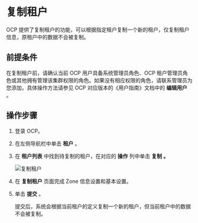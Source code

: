 复制租户 
=========================

OCP 提供了复制租户的功能，可以根据指定租户复制一个新的租户，仅复制租户信息，原租户中的数据不会被复制。

前提条件 
-------------------------

在复制租户前，请确认当前 OCP 用户具备系统管理员角色、OCP 租户管理员角色或其他拥有管理该集群权限的角色。如果没有相应权限的角色，请联系管理员为您添加，具体操作方法请参见 OCP 对应版本的《用户指南》文档中的 **编辑用户** 。

操作步骤 
-------------------------

1. 登录 OCP。

   

2. 在左侧导航栏中单击 **租户** 。

   

3. 在 **租户列表** 中找到待复制的租户，在对应的 **操作** 列中单击 **复制** **。** 

   ![复制租户](https://help-static-aliyun-doc.aliyuncs.com/assets/img/zh-CN/8889139061/p205060.png)
   

4. 在 **复制租户** 页面完成 Zone 信息设置和基本设置。

   

5. 单击 **提交** 。

   提交后，系统会根据当前租户的定义复制一个新的租户，但当前租户中的数据不会被复制。
   



